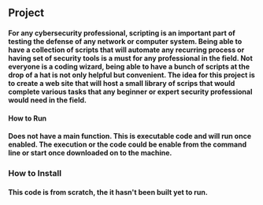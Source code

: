 ## Project 

#### For any cybersecurity professional, scripting is an important part of testing the defense of any network or computer system. Being able to have a collection of scripts that will automate any recurring process or having set of security tools is a must for any professional in the field. Not everyone is a coding wizard, being able to have a bunch of scripts at the drop of a hat is not only helpful but convenient. The idea for this project is to create a web site that will host a small library of scrips that would complete various tasks that any beginner or expert security professional would need in the field.

#### How to Run
#### Does not have a main function. This is executable code and will run once enabled. The execution or the code could be enable from the command line or start once downloaded on to the machine.

### How to Install
#### This code is from scratch, the it hasn't been built yet to run.

